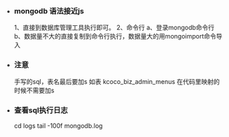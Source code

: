 - ### mongodb 语法接近js
    1、直接到数据库管理工具执行即可。
    2、命令行
        a、登录mongodb命令行
        b、数据量不大的直接复制到命令行执行，数据量大的用mongoimport命令导入
  
- ### 注意
    手写的sql，表名最后要加s
    如表 kcoco_biz_admin_menus
    在代码里映射的时候不需要加s
- ### 查看sql执行日志
  cd logs
  tail -100f mongodb.log
